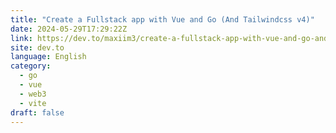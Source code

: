 ```yaml
---
title: "Create a Fullstack app with Vue and Go (And Tailwindcss v4)"
date: 2024-05-29T17:29:22Z
link: https://dev.to/maxiim3/create-a-fullstack-app-with-vue-and-go-and-tailwindcss-v4-22ai?utm_medium=RSS&utm_source=news.12bit.vn
site: dev.to
language: English
category:
  - go
  - vue
  - web3
  - vite
draft: false
---
```

